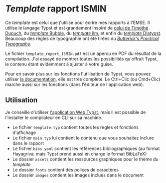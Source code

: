 # _Template_ rapport ISMIN

Ce _template_ est celui que j'utilise pour écrire mes rapports à l'EMSE.
Il utilise le langage Typst et est grandement inspiré de [celui de Timothé Dupuch](https://github.com/thimotedupuch/Template_Rapport_ISMIN_Typst),
du [_template_ Bubble](https://github.com/hzkonor/bubble-template),
du [_template_ ilm](https://github.com/talal/ilm),
et enfin du [_template_ Diatypst](https://github.com/skriptum/Diatypst).
Beaucoup des règles de typographie ont été tirées du [_Butterick's Practical Typography_](https://practicaltypography.com/).

Le fichier `template_report_ISMIN.pdf` est un apercu en PDF du résultat de la compilation.
J'ai essayé de montrer toutes les possibilités qu'offrait Typst, le contenu étant évidemment à ajuster à votre guise.

Pour en savoir plus sur les fonctions l'utilisation de Typst, vous pouvez utiliser [la documentation](https://typst.app/docs), elle est très complète.
Le Ctrl+Clic (ou Cmd+Clic) marche aussi sur les fonctions (dans l'éditeur de l'application web).

## Utilisation

Je conseille d'utiliser [l'application Web Typst](https://typst.app/), mais il est possible de l'installer le compilateur en CLI sur sa machine.
- Le fichier `template.typ` contient toutes les règles et fonctions d'affichage
- Le fichier `main.typ` lui contient le contenu que vous souhaitez inclure dans le rapport
- Le fichier `bibs.yaml` contient les références bibliographiques (au format Hayagriva, mais Typst prend aussi en charge le format BibLaTeX)
- Le dossier `assets` contient les ressources graphiques pour le thème du _template_
- Le dossier `fonts` contient des polices de caractères
- Le dossier `images` contient les images inclues dans le document

